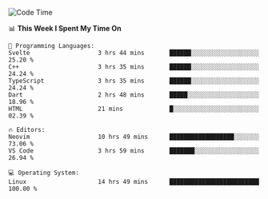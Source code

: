 <!-- [![Top Langs](https://github-readme-stats.vercel.app/api/top-langs/?username=gagahsyuja&theme=dracula&hide_border=true&border_radius=7)](https://github.com/anuraghazra/github-readme-stats) -->

<!--START_SECTION:waka-->
![Code Time](http://img.shields.io/badge/Code%20Time-721%20hrs%2050%20mins-blue)

📊 **This Week I Spent My Time On** 

```text
💬 Programming Languages: 
Svelte                   3 hrs 44 mins       ██████░░░░░░░░░░░░░░░░░░░   25.20 % 
C++                      3 hrs 35 mins       ██████░░░░░░░░░░░░░░░░░░░   24.24 % 
TypeScript               3 hrs 35 mins       ██████░░░░░░░░░░░░░░░░░░░   24.24 % 
Dart                     2 hrs 48 mins       █████░░░░░░░░░░░░░░░░░░░░   18.96 % 
HTML                     21 mins             █░░░░░░░░░░░░░░░░░░░░░░░░   02.39 % 

🔥 Editors: 
Neovim                   10 hrs 49 mins      ██████████████████░░░░░░░   73.06 % 
VS Code                  3 hrs 59 mins       ███████░░░░░░░░░░░░░░░░░░   26.94 % 

💻 Operating System: 
Linux                    14 hrs 49 mins      █████████████████████████   100.00 % 
```


<!--END_SECTION:waka-->
